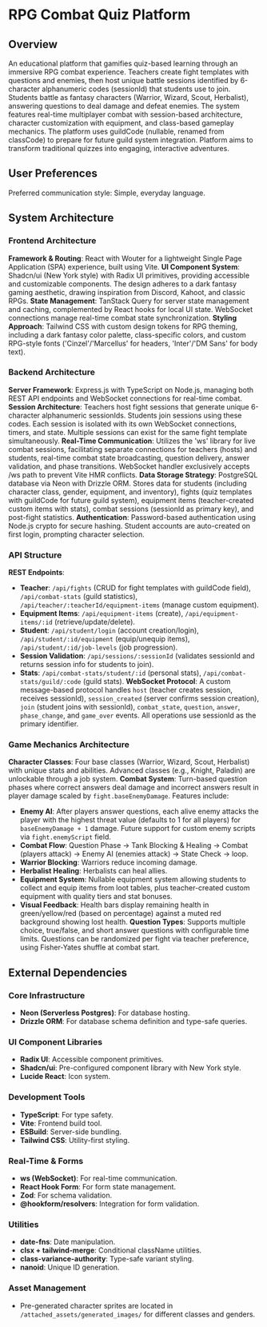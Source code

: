 # RPG Combat Quiz Platform

## Overview
An educational platform that gamifies quiz-based learning through an immersive RPG combat experience. Teachers create fight templates with questions and enemies, then host unique battle sessions identified by 6-character alphanumeric codes (sessionId) that students use to join. Students battle as fantasy characters (Warrior, Wizard, Scout, Herbalist), answering questions to deal damage and defeat enemies. The system features real-time multiplayer combat with session-based architecture, character customization with equipment, and class-based gameplay mechanics. The platform uses guildCode (nullable, renamed from classCode) to prepare for future guild system integration. Platform aims to transform traditional quizzes into engaging, interactive adventures.

## User Preferences
Preferred communication style: Simple, everyday language.

## System Architecture

### Frontend Architecture
**Framework & Routing**: React with Wouter for a lightweight Single Page Application (SPA) experience, built using Vite.
**UI Component System**: Shadcn/ui (New York style) with Radix UI primitives, providing accessible and customizable components. The design adheres to a dark fantasy gaming aesthetic, drawing inspiration from Discord, Kahoot, and classic RPGs.
**State Management**: TanStack Query for server state management and caching, complemented by React hooks for local UI state. WebSocket connections manage real-time combat state synchronization.
**Styling Approach**: Tailwind CSS with custom design tokens for RPG theming, including a dark fantasy color palette, class-specific colors, and custom RPG-style fonts ('Cinzel'/'Marcellus' for headers, 'Inter'/'DM Sans' for body text).

### Backend Architecture
**Server Framework**: Express.js with TypeScript on Node.js, managing both REST API endpoints and WebSocket connections for real-time combat.
**Session Architecture**: Teachers host fight sessions that generate unique 6-character alphanumeric sessionIds. Students join sessions using these codes. Each session is isolated with its own WebSocket connections, timers, and state. Multiple sessions can exist for the same fight template simultaneously.
**Real-Time Communication**: Utilizes the 'ws' library for live combat sessions, facilitating separate connections for teachers (hosts) and students, real-time combat state broadcasting, question delivery, answer validation, and phase transitions. WebSocket handler exclusively accepts /ws path to prevent Vite HMR conflicts.
**Data Storage Strategy**: PostgreSQL database via Neon with Drizzle ORM. Stores data for students (including character class, gender, equipment, and inventory), fights (quiz templates with guildCode for future guild system), equipment items (teacher-created custom items with stats), combat sessions (sessionId as primary key), and post-fight statistics.
**Authentication**: Password-based authentication using Node.js crypto for secure hashing. Student accounts are auto-created on first login, prompting character selection.

### API Structure
**REST Endpoints**:
- **Teacher**: `/api/fights` (CRUD for fight templates with guildCode field), `/api/combat-stats` (guild statistics), `/api/teacher/:teacherId/equipment-items` (manage custom equipment).
- **Equipment Items**: `/api/equipment-items` (create), `/api/equipment-items/:id` (retrieve/update/delete).
- **Student**: `/api/student/login` (account creation/login), `/api/student/:id/equipment` (equip/unequip items), `/api/student/:id/job-levels` (job progression).
- **Session Validation**: `/api/sessions/:sessionId` (validates sessionId and returns session info for students to join).
- **Stats**: `/api/combat-stats/student/:id` (personal stats), `/api/combat-stats/guild/:code` (guild stats).
**WebSocket Protocol**: A custom message-based protocol handles `host` (teacher creates session, receives sessionId), `session_created` (server confirms session creation), `join` (student joins with sessionId), `combat_state`, `question`, `answer`, `phase_change`, and `game_over` events. All operations use sessionId as the primary identifier.

### Game Mechanics Architecture
**Character Classes**: Four base classes (Warrior, Wizard, Scout, Herbalist) with unique stats and abilities. Advanced classes (e.g., Knight, Paladin) are unlockable through a job system.
**Combat System**: Turn-based question phases where correct answers deal damage and incorrect answers result in player damage scaled by `fight.baseEnemyDamage`. Features include:
- **Enemy AI**: After players answer questions, each alive enemy attacks the player with the highest threat value (defaults to 1 for all players) for `baseEnemyDamage + 1` damage. Future support for custom enemy scripts via `fight.enemyScript` field.
- **Combat Flow**: Question Phase → Tank Blocking & Healing → Combat (players attack) → Enemy AI (enemies attack) → State Check → loop.
- **Warrior Blocking**: Warriors reduce incoming damage.
- **Herbalist Healing**: Herbalists can heal allies.
- **Equipment System**: Nullable equipment system allowing students to collect and equip items from loot tables, plus teacher-created custom equipment with quality tiers and stat bonuses.
- **Visual Feedback**: Health bars display remaining health in green/yellow/red (based on percentage) against a muted red background showing lost health.
**Question Types**: Supports multiple choice, true/false, and short answer questions with configurable time limits. Questions can be randomized per fight via teacher preference, using Fisher-Yates shuffle at combat start.

## External Dependencies

### Core Infrastructure
- **Neon (Serverless Postgres)**: For database hosting.
- **Drizzle ORM**: For database schema definition and type-safe queries.

### UI Component Libraries
- **Radix UI**: Accessible component primitives.
- **Shadcn/ui**: Pre-configured component library with New York style.
- **Lucide React**: Icon system.

### Development Tools
- **TypeScript**: For type safety.
- **Vite**: Frontend build tool.
- **ESBuild**: Server-side bundling.
- **Tailwind CSS**: Utility-first styling.

### Real-Time & Forms
- **ws (WebSocket)**: For real-time communication.
- **React Hook Form**: For form state management.
- **Zod**: For schema validation.
- **@hookform/resolvers**: Integration for form validation.

### Utilities
- **date-fns**: Date manipulation.
- **clsx + tailwind-merge**: Conditional className utilities.
- **class-variance-authority**: Type-safe variant styling.
- **nanoid**: Unique ID generation.

### Asset Management
- Pre-generated character sprites are located in `/attached_assets/generated_images/` for different classes and genders.